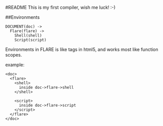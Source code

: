 #README
This is my first compiler, wish me luck! :-)

##Environments
```
DOCUMENT(doc) ->
  Flare(flare) ->
    Shell(shell)
    Script(script)
```

Environments in FLARE is like tags in html5,
and works most like function scopes.

example:
```
<doc>
  <flare>
    <shell>
      inside doc->flare->shell
    </shell>

    <script>
      inside doc->flare->script
    </script>
  </flare>
</doc>
```
